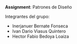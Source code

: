 **Assignment**: Patrones de Diseño

Integrantes del grupo:
- Inerjanuer Bernate Fonseca
- Ivan Dario Viasus Quintero
- Hector Fabio Bedoya Loaiza